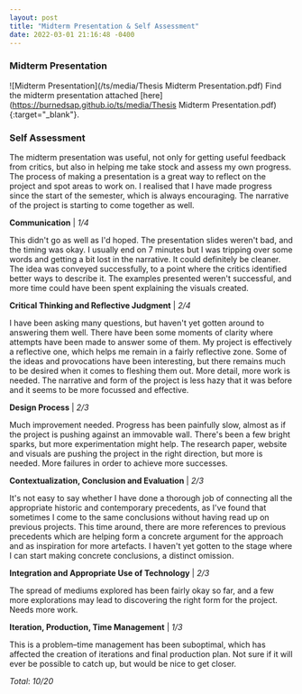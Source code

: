 ```yaml
---
layout: post
title: "Midterm Presentation & Self Assessment"
date: 2022-03-01 21:16:48 -0400
---
```


### Midterm Presentation

![Midterm Presentation](/ts/media/Thesis Midterm Presentation.pdf)
Find the midterm presentation attached [here](https://burnedsap.github.io/ts/media/Thesis Midterm Presentation.pdf){:target="_blank"}.


### Self Assessment

The midterm presentation was useful, not only for getting useful feedback from critics, but also in helping me take stock and assess my own progress. The process of making a presentation is a great way to reflect on the project and spot areas to work on. I realised that I have made progress since the start of the semester, which is always encouraging. The narrative of the project is starting to come together as well.

**Communication** | _1/4_

This didn't go as well as I'd hoped. The presentation slides weren't bad, and the timing was okay. I usually end on 7 minutes but I was tripping over some words and getting a bit lost in the narrative. It could definitely be cleaner. The idea was conveyed successfully, to a point where the critics identified better ways to describe it. The examples presented weren't successful, and more time could have been spent explaining the visuals created.


**Critical Thinking and Reflective Judgment** | _2/4_

I have been asking many questions, but haven't yet gotten around to answering them well. There have been some moments of clarity where attempts have been made to answer some of them. My project is effectively a reflective one, which helps me remain in a fairly reflective zone. Some of the ideas and provocations have been interesting, but there remains much to be desired when it comes to fleshing them out. More detail, more work is needed. The narrative and form of the project is less hazy that it was before and it seems to be more focussed and effective.


**Design Process** | _2/3_

Much improvement needed. Progress has been painfully slow, almost as if the project is pushing against an immovable wall. There's been a few bright sparks, but more experimentation might help. The research paper, website and visuals are pushing the project in the right direction, but more is needed. More failures in order to achieve more successes.


**Contextualization, Conclusion and Evaluation** | _2/3_

It's not easy to say whether I have done a thorough job of connecting all the appropriate historic and contemporary precedents, as I've found that sometimes I come to the same conclusions without having read up on previous projects. This time around, there are more references to previous precedents which are helping form a concrete argument for the approach and as inspiration for more artefacts. I haven't yet gotten to the stage where I can start making concrete conclusions, a distinct omission.


**Integration and Appropriate Use of Technology** | _2/3_

The spread of mediums explored has been fairly okay so far, and a few more explorations may lead to discovering the right form for the project. Needs more work.


**Iteration, Production, Time Management** | _1/3_

This is a problem–time management has been suboptimal, which has affected the creation of iterations and final production plan. Not sure if it will ever be possible to catch up, but would be nice to get closer.

*Total*: _10/20_
